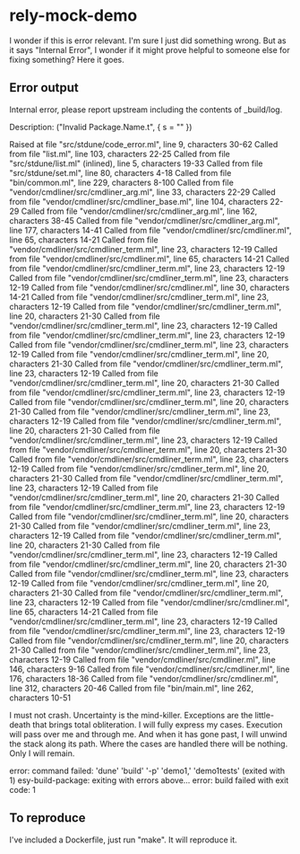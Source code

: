 # rely-mock-demo

I wonder if this is error relevant. I'm sure I just did something wrong. But as it says "Internal Error", I wonder if it might prove helpful to someone else for fixing something? Here it goes.

## Error output

Internal error, please report upstream including the contents of _build/log.

Description:
  ("Invalid Package.Name.t", { s = "" })

Raised at file "src/stdune/code_error.ml", line 9, characters 30-62
Called from file "list.ml", line 103, characters 22-25
Called from file "src/stdune/list.ml" (inlined), line 5, characters 19-33
Called from file "src/stdune/set.ml", line 80, characters 4-18
Called from file "bin/common.ml", line 229, characters 8-100
Called from file "vendor/cmdliner/src/cmdliner_arg.ml", line 33, characters
  22-29
Called from file "vendor/cmdliner/src/cmdliner_base.ml", line 104, characters
  22-29
Called from file "vendor/cmdliner/src/cmdliner_arg.ml", line 162, characters
  38-45
Called from file "vendor/cmdliner/src/cmdliner_arg.ml", line 177, characters
  14-41
Called from file "vendor/cmdliner/src/cmdliner.ml", line 65, characters 14-21
Called from file "vendor/cmdliner/src/cmdliner_term.ml", line 23, characters
  12-19
Called from file "vendor/cmdliner/src/cmdliner.ml", line 65, characters 14-21
Called from file "vendor/cmdliner/src/cmdliner_term.ml", line 23, characters
  12-19
Called from file "vendor/cmdliner/src/cmdliner_term.ml", line 23, characters
  12-19
Called from file "vendor/cmdliner/src/cmdliner.ml", line 30, characters 14-21
Called from file "vendor/cmdliner/src/cmdliner_term.ml", line 23, characters
  12-19
Called from file "vendor/cmdliner/src/cmdliner_term.ml", line 20, characters
  21-30
Called from file "vendor/cmdliner/src/cmdliner_term.ml", line 23, characters
  12-19
Called from file "vendor/cmdliner/src/cmdliner_term.ml", line 23, characters
  12-19
Called from file "vendor/cmdliner/src/cmdliner_term.ml", line 23, characters
  12-19
Called from file "vendor/cmdliner/src/cmdliner_term.ml", line 20, characters
  21-30
Called from file "vendor/cmdliner/src/cmdliner_term.ml", line 23, characters
  12-19
Called from file "vendor/cmdliner/src/cmdliner_term.ml", line 20, characters
  21-30
Called from file "vendor/cmdliner/src/cmdliner_term.ml", line 23, characters
  12-19
Called from file "vendor/cmdliner/src/cmdliner_term.ml", line 20, characters
  21-30
Called from file "vendor/cmdliner/src/cmdliner_term.ml", line 23, characters
  12-19
Called from file "vendor/cmdliner/src/cmdliner_term.ml", line 20, characters
  21-30
Called from file "vendor/cmdliner/src/cmdliner_term.ml", line 23, characters
  12-19
Called from file "vendor/cmdliner/src/cmdliner_term.ml", line 20, characters
  21-30
Called from file "vendor/cmdliner/src/cmdliner_term.ml", line 23, characters
  12-19
Called from file "vendor/cmdliner/src/cmdliner_term.ml", line 20, characters
  21-30
Called from file "vendor/cmdliner/src/cmdliner_term.ml", line 23, characters
  12-19
Called from file "vendor/cmdliner/src/cmdliner_term.ml", line 20, characters
  21-30
Called from file "vendor/cmdliner/src/cmdliner_term.ml", line 23, characters
  12-19
Called from file "vendor/cmdliner/src/cmdliner_term.ml", line 20, characters
  21-30
Called from file "vendor/cmdliner/src/cmdliner_term.ml", line 23, characters
  12-19
Called from file "vendor/cmdliner/src/cmdliner_term.ml", line 20, characters
  21-30
Called from file "vendor/cmdliner/src/cmdliner_term.ml", line 23, characters
  12-19
Called from file "vendor/cmdliner/src/cmdliner_term.ml", line 20, characters
  21-30
Called from file "vendor/cmdliner/src/cmdliner_term.ml", line 23, characters
  12-19
Called from file "vendor/cmdliner/src/cmdliner_term.ml", line 20, characters
  21-30
Called from file "vendor/cmdliner/src/cmdliner_term.ml", line 23, characters
  12-19
Called from file "vendor/cmdliner/src/cmdliner.ml", line 65, characters 14-21
Called from file "vendor/cmdliner/src/cmdliner_term.ml", line 23, characters
  12-19
Called from file "vendor/cmdliner/src/cmdliner_term.ml", line 23, characters
  12-19
Called from file "vendor/cmdliner/src/cmdliner_term.ml", line 20, characters
  21-30
Called from file "vendor/cmdliner/src/cmdliner_term.ml", line 23, characters
  12-19
Called from file "vendor/cmdliner/src/cmdliner.ml", line 146, characters 9-16
Called from file "vendor/cmdliner/src/cmdliner.ml", line 176, characters
  18-36
Called from file "vendor/cmdliner/src/cmdliner.ml", line 312, characters
  20-46
Called from file "bin/main.ml", line 262, characters 10-51


I must not crash.  Uncertainty is the mind-killer. Exceptions are the little-death that brings total obliteration.  I will fully express my cases. Execution will pass over me and through me.  And when it has gone past, I will unwind the stack along its path.  Where the cases are handled there will be nothing.  Only I will remain.

error: command failed: 'dune' 'build' '-p' 'demo1,' 'demo1tests' (exited with 1)
esy-build-package: exiting with errors above...
error: build failed with exit code: 1


## To reproduce

I've included a Dockerfile, just run "make". It will reproduce it.

